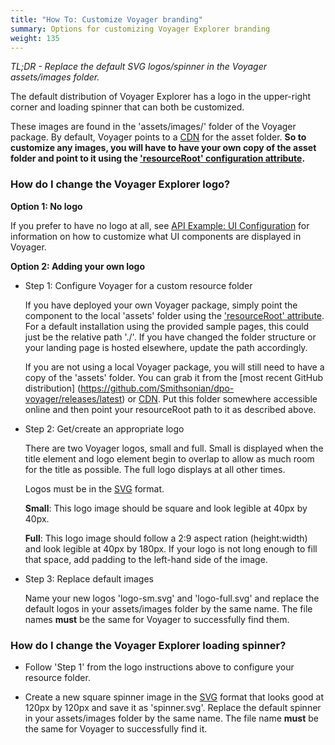 ```yaml
---
title: "How To: Customize Voyager branding"
summary: Options for customizing Voyager Explorer branding
weight: 135
---
```

*TL;DR - Replace the default SVG logos/spinner in the Voyager assets/images folder.*

The default distribution of Voyager Explorer has a logo in the upper-right corner and loading spinner that can both be customized.

These images are found in the 'assets/images/' folder of the Voyager package. By default, Voyager points 
to a [CDN](https://cdn.jsdelivr.net/gh/smithsonian/dpo-voyager@latest/assets/) for the asset folder. **So to customize any images, you will have to have your own copy of 
the asset folder and point to it using the ['resourceRoot' configuration attribute](../api).**

### How do I change the Voyager Explorer logo?

**Option 1: No logo**

If you prefer to have no logo at all, see [API Example: UI Configuration](../api-examples/ui-config/) for information on how to customize 
what UI components are displayed in Voyager.

**Option 2: Adding your own logo**

* Step 1: Configure Voyager for a custom resource folder
    
    If you have deployed your own Voyager package, simply point the component to the local 'assets' folder using the ['resourceRoot' attribute](../api). For a default 
installation using the provided sample pages, this could just be the relative path './'. If you have changed the folder structure or your landing page is hosted elsewhere,
update the path accordingly.

    If you are not using a local Voyager package, you will still need to have a copy of the 'assets' folder. You can grab it from the [most recent GitHub distribution]
(https://github.com/Smithsonian/dpo-voyager/releases/latest) or [CDN](https://cdn.jsdelivr.net/gh/smithsonian/dpo-voyager@latest/). Put this folder somewhere accessible
online and then point your resourceRoot path to it as described above.

* Step 2: Get/create an appropriate logo

    There are two Voyager logos, small and full. Small is displayed when the title element and logo element begin to overlap to allow as much room for the title as possible.
The full logo displays at all other times.

    Logos must be in the [SVG](https://developer.mozilla.org/en-US/docs/Web/SVG) format.

    **Small**: This logo image should be square and look legible at 40px by 40px.

    **Full**: This logo image should follow a 2:9 aspect ration (height:width) and look legible at 40px by 180px. If your logo is not long enough to fill that space, add padding to the left-hand
side of the image.

* Step 3: Replace default images

    Name your new logos 'logo-sm.svg' and 'logo-full.svg' and replace the default logos in your assets/images folder by the same name. The file names **must** be the same for Voyager
to successfully find them.      
    
### How do I change the Voyager Explorer loading spinner?

* Follow 'Step 1' from the logo instructions above to configure your resource folder.

* Create a new square spinner image in the [SVG](https://developer.mozilla.org/en-US/docs/Web/SVG) format that looks good at 120px by 120px and save it as 'spinner.svg'.
Replace the default spinner in your assets/images folder by the same name. The file name **must** be the same for Voyager to successfully find it.
